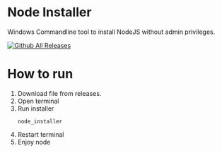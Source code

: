 # Node Installer
Windows Commandline tool to install NodeJS without admin privileges.

[![Github All Releases](https://img.shields.io/github/downloads/Moderrek/node-install/total.svg)]()

# How to run
1. Download file from releases.
2. Open terminal
3. Run installer
    ```shell
    node_installer
   ```
4. Restart terminal
5. Enjoy node
